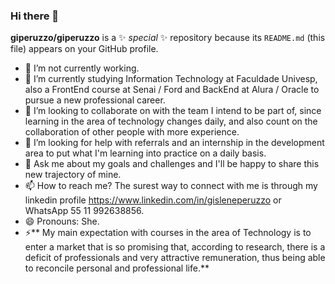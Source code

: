 ### Hi there 👋

**giperuzzo/giperuzzo** is a ✨ _special_ ✨ repository because its `README.md` (this file) appears on your GitHub profile.

- 🔭 I’m not currently working.
- 🌱 I’m currently studying Information Technology at Faculdade Univesp, also a FrontEnd course at Senai / Ford and BackEnd at Alura / Oracle to pursue a new professional career.
- 👯 I’m looking to collaborate on with the team I intend to be part of, since learning in the area of ​​technology changes daily, and also count on the collaboration of other people with more experience.
- 🤔 I’m looking for help with referrals and an internship in the development area to put what I'm learning into practice on a daily basis.
- 💬 Ask me about my goals and challenges and I'll be happy to share this new trajectory of mine.
- 📫 How to reach me? The surest way to connect with me is through my linkedin profile https://www.linkedin.com/in/gisleneperuzzo or WhatsApp 55 11 992638856.
- 😄 Pronouns: She.
- ⚡** My main expectation with courses in the area of ​​Technology is to enter a market that is so promising that, according to research, there is a deficit of professionals and very attractive remuneration, thus being able to reconcile personal and professional life.**

